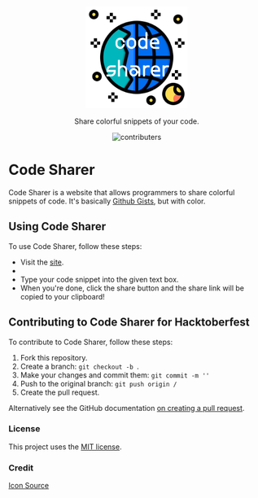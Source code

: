 <p align ="center"><img alt="code sharer" src="assets/top.png" width="200"></p>
<p align="center"> Share colorful snippets of your code.</p>
<p align="center"><img alt ="contributers" src="https://img.shields.io/badge/contributions-welcome-brightgreen.svg?style=flat"></p>

<h1> Code Sharer </h1>
<p> Code Sharer is a website that allows programmers to share colorful snippets of code. It's basically <a href="gist.github.com/">Github Gists</a>, but with color.</p>

<h2> Using Code Sharer </h2>

<p>To use Code Sharer, follow these steps:</p>
<ul>
<li> Visit the <a href="https://codesharer.netlify.app">site</a>. <li>
<li> Type your code snippet into the given text box. </li>
<li> When you're done, click the share button and the share link will be copied to your clipboard! </li>
</ul>

<h2> Contributing to Code Sharer for Hacktoberfest </h2>
<!--- If your README is long or you have some specific process or steps you want contributors to follow, consider creating a separate CONTRIBUTING.md file--->
To contribute to Code Sharer, follow these steps:

<ol>
<li> Fork this repository. </li>
<li> Create a branch: <code>git checkout -b <branch_name></code>. </li>
<li> Make your changes and commit them: <code>git commit -m '<commit_message>'</code> </li>
<li> Push to the original branch: <code>git push origin <project_name>/<location></code> </li>
<li> Create the pull request. </li>
</ol>
Alternatively see the GitHub documentation <a href="https://help.github.com/en/github/collaborating-with-issues-and-pull-requests/creating-a-pull-request">on creating a pull request</a>.


<h3> License </h3>

This project uses the <a href="https://github.com/genderev/code-sharer/blob/master/LICENSE.md">MIT license</a>.

<h3> Credit </h3>
<a href="https://www.flaticon.com/authors/phatplus">Icon Source</a>
